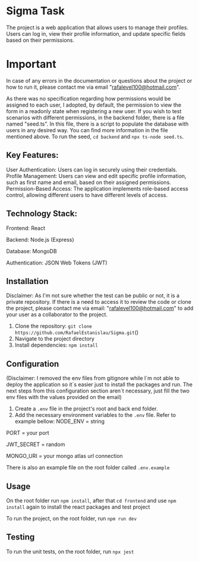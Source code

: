 # Sigma Task
The project is a web application that allows users to manage their profiles. Users can log in, view their profile information, and update specific fields based on their permissions.

# Important
In case of any errors in the documentation or questions about the project or how to run it, please contact me via email "rafalevel100@hotmail.com".

As there was no specification regarding how permissions would be assigned to each user, I adopted, by default, the permission to view the form in a readonly state when registering a new user. If you wish to test scenarios with different permissions, in the backend folder, there is a file named "seed.ts". In this file, there is a script to populate the database with users in any desired way. You can find more information in the file mentioned above. To run the seed, `cd backend` and `npx ts-node seed.ts`.

## Key Features:

User Authentication: Users can log in securely using their credentials.
Profile Management: Users can view and edit specific profile information, such as first name and email, based on their assigned permissions.
Permission-Based Access: The application implements role-based access control, allowing different users to have different levels of access.
## Technology Stack:

Frontend: React

Backend: Node.js (Express)

Database: MongoDB

Authentication: JSON Web Tokens (JWT)

## Installation
Disclaimer: As I'm not sure whether the test can be public or not, it is a private repository. If there is a need to access it to review the code or clone the project, please contact me via email: "rafalevel100@hotmail.com" to add your user as a collaborator to the project.
1. Clone the repository: `git clone https://github.com/RafaelEstanislau/Sigma.git`() 
2. Navigate to the project directory
3. Install dependencies: `npm install`

## Configuration
(Disclaimer: I removed the env files from gitignore while I´m not able to deploy the application so it´s easier just to install the packages and run. The next steps from this configuration section aren´t necessary, just fill the two env files with the values provided on the email)
1. Create a `.env` file in the project's root and back end folder.
2. Add the necessary environment variables to the `.env` file. Refer to example bellow:
NODE_ENV = string

PORT = your port

JWT_SECRET = random

MONGO_URI = your mongo atlas url connection

There is also an example file on the root folder called `.env.example`

## Usage

On the root folder run `npm install`, after that `cd frontend` and use `npm install` again to install the react packages and test project 

To run the project, on the root folder, run `npm run dev`

## Testing

To run the unit tests, on the root folder, run `npx jest`

